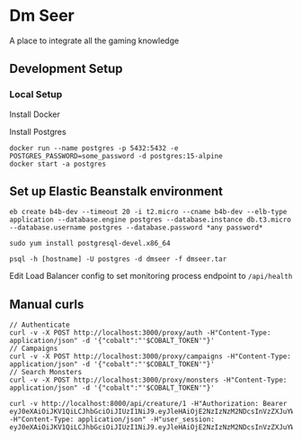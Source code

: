 # Dm Seer
A place to integrate all the gaming knowledge

## Development Setup

### Local Setup

Install Docker

Install Postgres
```shell
docker run --name postgres -p 5432:5432 -e POSTGRES_PASSWORD=some_password -d postgres:15-alpine
docker start -a postgres 
```

## Set up Elastic Beanstalk environment

`eb create b4b-dev --timeout 20 -i t2.micro --cname b4b-dev --elb-type application --database.engine postgres --database.instance db.t3.micro --database.username postgres --database.password *any password*`

`sudo yum install postgresql-devel.x86_64`

`psql -h [hostname] -U postgres -d dmseer -f dmseer.tar`

Edit Load Balancer config to set monitoring process endpoint to `/api/health`


## Manual curls



```shell
// Authenticate
curl -v -X POST http://localhost:3000/proxy/auth -H"Content-Type: application/json" -d '{"cobalt":"'$COBALT_TOKEN'"}'
// Campaigns
curl -v -X POST http://localhost:3000/proxy/campaigns -H"Content-Type: application/json" -d '{"cobalt":"'$COBALT_TOKEN'"}'
// Search Monsters
curl -v -X POST http://localhost:3000/proxy/monsters -H"Content-Type: application/json" -d '{"cobalt":"'$COBALT_TOKEN'"}'

```


```shell
curl -v http://localhost:8000/api/creature/1 -H"Authorization: Bearer eyJ0eXAiOiJKV1QiLCJhbGciOiJIUzI1NiJ9.eyJleHAiOjE2NzIzNzM2NDcsInVzZXJuYW1lIjoiRG9uRGFETSJ9.dOq53ZaqXuc80ccrICkc46qJbUCuOQGw1KjSp6v8Um8" -H"Content-Type: application/json" -H"user_session: eyJ0eXAiOiJKV1QiLCJhbGciOiJIUzI1NiJ9.eyJleHAiOjE2NzIzNzM2NDcsInVzZXJuYW1lIjoiRG9uRGFETSJ9.dOq53ZaqXuc80ccrICkc46qJbUCuOQGw1KjSp6v8Um8"   

```
